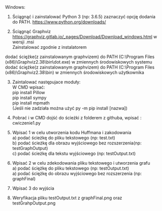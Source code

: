 Windows:

1. Ściągnąć i zainstalować Python 3 (np: 3.6.5) zaznaczyć opcję dodania do PATH.
https://www.python.org/downloads/

2. Ściągnąć Graphviz
https://graphviz.gitlab.io/_pages/Download/Download_windows.html w wersji .msi <br />
Zainstalować zgodnie z instalatorem

dodać ściężke(z zainstalowanym graphvizem) do PATH (C:\Program Files (x86)\Graphviz2.38\bin\dot.exe) w zmiennych środowiskowych systemu <br />
dodać ściężke(z zainstalowanym graphvizem) do PATH (C:\Program Files (x86)\Graphviz2.38\bin) w zmiennych środowiskowych użytkownika <br />

3. Zaintalować następujace moduły: <br />
W CMD wpisać: <br />
pip install Pillow <br />
pip install sympy <br />
pip install mpmath <br />
(Jeśli nie zadziała można użyć py -m pip install [nazwa])

4. Pobrać i w CMD dojść do ścieżki z folderem z githuba, wpisać : cwiczenie1.py 

5. Wpisać 1 w celu utworzenia kodu Huffmana i zakodowania <br />
    a) podać ścieżkę do pliku tekstowego (np: test.txt) <br />
    b) podać ścieżkę dla obrazu wyjściowego bez rozszerzenia(np: testGraphOutput) <br />
    c) podać ścieżkę dla tekstu wyjściowego (np: testOutput.txt) <br />
    
6. Wpisać 2 w celu zdekodowania pliku tekstowego i utworzenia grafu <br />
    a) podać ściężkę do pliku tekstowego (np: testOutput.txt) <br />
    a) podać ściężkę do obrazu wyjściowego bez rozszerzenia (np: graphFinal) <br />

7. Wpisać 3 do wyjścia

8. Weryfikacja pliku testOutput.txt z graphFinal.png oraz testGrahpOutput.png
